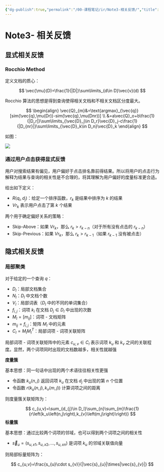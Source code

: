 ```yaml
---
{"dg-publish":true,"permalink":"/00-课程笔记/ir/Note3-相关反馈/","title":"Note3- 相关反馈"}
---
```



# Note3- 相关反馈

## 显式相关反馈

### Rocchio Method

定义文档的质心：

$$
\vec{\mu}(D)=\frac{1}{|D|}\sum\limits_{d\in D}\vec{v}(d)
$$

Rocchio 算法的思想是得到查询使得相关文档和不相关文档区分度最大。

$$
\begin{align}
\vec{Q}_{m}&=\text{argmax}_{\vec{q}}[sim(\vec{q},\mu(Dr))-sim(\vec{q},\mu(Dnr))] \\
&=a\vec{Q}_o+b\frac{1}{|D_r|}\sum\limits_{\vec{D}_j\in D_r}\vec{D}_j-c\frac{1}{|D_{nr}|}\sum\limits_{\vec{D}_k\in D_n}\vec{D}_k
\end{align}
$$

如图：

![](https://kkcx.oss-cn-beijing.aliyuncs.com/img/image-20230530144604005.png)

### 通过用户点击获得显式反馈

用户对搜索结果有偏见，用户偏好于点击排名靠前得结果。所以将用户的点击行为解释为结果与查询的相关性是不合理的，将其理解为用户偏好的度量标准更合适。

给出如下定义：

- $R(q_i,d_j)$：给定一个排序函数，$r_k$ 是结果中排序为 $k$ 的结果
- $Vr_k$ 表示用户点击了第 $k$ 个结果

两个用于确定偏好关系的策略：

- Skip-Above：如果 $Vr_k$，那么 $r_k>r_{k-n}$（对于所有没有点击的 $r_{k-n}$）
- Skip-Previous：如果 $Vr_k$，那么 $r_k>r_{k-1}$（如果 $r_{k-1}$ 没有被点击）

## 隐式相关反馈

### 局部聚类

对于给定的一个查询 $q$：

- $D_l$：局部文档集合
- $N_l$：$D_l$ 中文档个数
- $V_l$：局部词表（$D_l$ 中的不同的单词集合）
- $f_{i,j}$：词项 $k_i$ 在文档 $D_j\in D_l$ 中出现的次数
- $M_l=[m_{ij}]$：词项 - 文档矩阵
- $m_{ij}=f_{i,j}$：矩阵 $M_l$ 中的元素
- $C_l=M_lM_l^T$：局部词项 - 词项关联矩阵

局部词项 - 词项关联矩阵中的元素 $c_{u,v}\in C_l$ 表示词项 $k_u$ 和 $k_v$ 之间的关联程度。显然，两个词项同时出现的文档数越多，相关性就越强

**度量簇**

基本思想：同一句话中出现的两个术语往往相关性更强

- 令函数 $k_u(n,j)$ 返回词项 $k_u$ 在文档 $d_j$ 中出现的第 $n$ 个位置
- 令函数 $r(k_u(n,j),k_v(m,j))$ 计算词项之间的距离

则度量簇关联矩阵为：

$$
c_{u,v}=\sum_{d_{j}\in D_l}\sum_{n}\sum_{m}\frac{1}{r\left(k_u\left(n,j\right),k_{v}\left(m,j\right)\right)}
$$
**标量簇**

基本思想：通过比较两个词项的邻域，也可以得到两个词项之间的相关性

- $\vec{s}_{u}=(s_{u,x1},s_{u,x2},\dots,s_{u,x n})$ 是词项 $k_u$ 的邻域关联值向量

则局部标量矩阵为：

$$
c_{u,v}=\frac{s_{u}\cdot s_{v}}{|\vec{s}_{u}|\times|\vec{s}_{v}|}
$$
